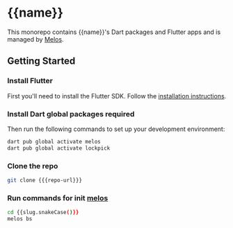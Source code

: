 # {{name}}

This monorepo contains {{name}}'s Dart packages and Flutter apps and is managed by [Melos](https://github.com/invertase/melos).

## Getting Started

### Install Flutter

First you'll need to install the Flutter SDK. Follow the [installation instructions](https://flutter.dev/docs/get-started/install/).

### Install Dart global packages required

Then run the following commands to set up your development environment:

```bash
dart pub global activate melos
dart pub global activate lockpick
```

### Clone the repo

```bash
git clone {{{repo-url}}}
```

### Run commands for init [melos](https://github.com/invertase/melos)

```bash
cd {{slug.snakeCase()}}
melos bs
```
